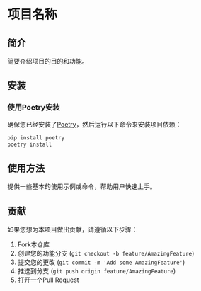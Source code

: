 # 项目名称

## 简介
简要介绍项目的目的和功能。

## 安装

### 使用Poetry安装
确保您已经安装了[Poetry](https://python-poetry.org/)，然后运行以下命令来安装项目依赖：

```bash
pip install poetry
poetry install
```

## 使用方法
提供一些基本的使用示例或命令，帮助用户快速上手。

## 贡献
如果您想为本项目做出贡献，请遵循以下步骤：

1. Fork本仓库
2. 创建您的功能分支 (`git checkout -b feature/AmazingFeature`)
3. 提交您的更改 (`git commit -m 'Add some AmazingFeature'`)
4. 推送到分支 (`git push origin feature/AmazingFeature`)
5. 打开一个Pull Request
